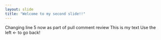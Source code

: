 ```yaml
---
layout: slide
title: "Welcome to my second slide!!"
---
```

Changing line 5 now as part of pull comment review
This is my text
Use the left <- to go back!
